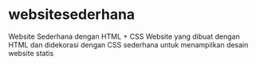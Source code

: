 # websitesederhana
Website Sederhana dengan HTML + CSS
Website yang dibuat dengan HTML dan didekorasi dengan CSS sederhana untuk menampilkan desain website statis
